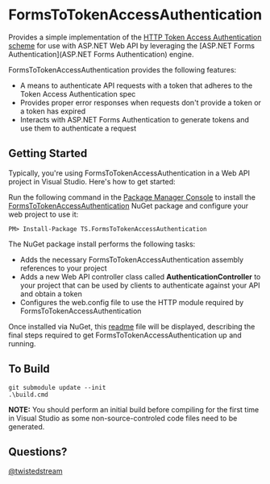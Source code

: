 # FormsToTokenAccessAuthentication #

Provides a simple implementation of the [HTTP Token Access Authentication scheme](http://tools.ietf.org/html/draft-hammer-http-token-auth-01) for use with ASP.NET Web API by leveraging the [ASP.NET Forms Authentication](ASP.NET Forms Authentication) engine.

FormsToTokenAccessAuthentication provides the following features:
* A means to authenticate API requests with a token that adheres to the Token Access Authentication spec
* Provides proper error responses when requests don't provide a token or a token has expired
* Interacts with ASP.NET Forms Authentication to generate tokens and use them to authenticate a request

## Getting Started ##

Typically, you're using FormsToTokenAccessAuthentication in a Web API project in Visual Studio.  Here's how to get started:

Run the following command in the [Package Manager Console](http://docs.nuget.org/docs/start-here/using-the-package-manager-console) to install the [FormsToTokenAccessAuthentication](http://nuget.org/packages/TS.FormsToTokenAccessAuthentication) NuGet package and configure your web project to use it: 

```
PM> Install-Package TS.FormsToTokenAccessAuthentication
```

The NuGet package install performs the following tasks:
* Adds the necessary FormsToTokenAccessAuthentication assembly references to your project
* Adds a new Web API controller class called **AuthenticationController** to your project that can be used by clients to authenticate against your API and obtain a token
* Configures the web.config file to use the HTTP module required by FormsToTokenAccessAuthentication

Once installed via NuGet, this [readme](/src/web-package/readme.txt) file will be displayed, describing the final steps required to get FormsToTokenAccessAuthentication up and running.

## To Build ##

```
git submodule update --init
.\build.cmd
```

**NOTE:** You should perform an initial build before compiling for the first time in Visual Studio as some non-source-controled code files need to be generated.

## Questions?
[@twistedstream](http://twitter.com/twistedstream)
